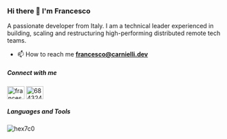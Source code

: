 ### Hi there 👋 I'm Francesco
A passionate developer from Italy. I am a technical leader experienced in building, scaling and restructuring high-performing distributed remote tech teams.

- 📫 How to reach me **francesco@carnielli.dev**

##### Connect with me
<a href="https://linkedin.com/in/francesco-carnielli" target="blank"><img align="center" src="https://raw.githubusercontent.com/rahuldkjain/github-profile-readme-generator/master/src/images/icons/Social/linked-in-alt.svg" alt="francesco-carnielli" height="30" width="40" /></a>
<a href="https://stackoverflow.com/users/6843241" target="blank"><img align="center" src="https://raw.githubusercontent.com/rahuldkjain/github-profile-readme-generator/master/src/images/icons/Social/stack-overflow.svg" alt="6843241" height="30" width="40" /></a>

##### Languages and Tools

<p><img align="left" src="https://github-readme-stats.vercel.app/api/top-langs?username=hex7c0&show_icons=true&locale=en&layout=compact" alt="hex7c0" /></p>
